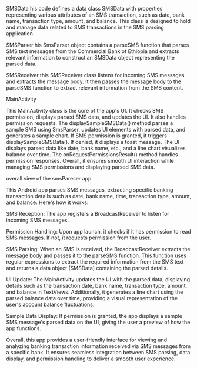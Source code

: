SMSData
his code defines a data class SMSData with properties 
representing various attributes of an SMS transaction, such as date, 
bank name, transaction type, amount, and balance. This class is designed to hold and 
manage data related to SMS transactions in the SMS parsing application.

SMSParser
his SmsParser object contains a parseSMS function that parses SMS text messages from the Commercial Bank of Ethiopia and
extracts relevant information to construct an SMSData object representing the parsed data.


SMSReceiver
this SMSReceiver class listens for incoming SMS messages and extracts the message body. 
It then passes the message body to 
the parseSMS function to extract relevant information from the SMS content.

MainActivity

This MainActivity class is the core of the app's UI. 
It checks SMS permission, displays parsed SMS data, and updates the UI. 
It also handles permission requests. 
The displaySampleSMSData() method parses a sample SMS using SmsParser, updates UI elements with parsed data, and generates a sample chart. If SMS permission is granted, it triggers displaySampleSMSData(). 
If denied, it displays a toast message. 
The UI displays parsed data like date, bank name, etc.,
and a line chart visualizes balance over time. The onRequestPermissionsResult() method handles permission responses. 
Overall, it ensures smooth UI interaction while managing SMS permissions and displaying parsed SMS data.



overall view of the smsPareser app

This Android app parses SMS messages, extracting specific banking transaction details such as date, bank name, time, transaction type, amount, and balance. Here's how it works:

SMS Reception: The app registers a BroadcastReceiver to listen for incoming SMS messages.

Permission Handling: Upon app launch, it checks if it has permission to read SMS messages. If not, it requests permission from the user.

SMS Parsing: When an SMS is received, the BroadcastReceiver extracts the message body and passes it to the parseSMS function.
   This function uses regular expressions to extract the required information from the SMS text and returns a data object (SMSData) containing the parsed details.

UI Update: The MainActivity updates the UI with the parsed data, displaying details such as the transaction date, bank name, transaction type, amount, and balance in TextViews. 
  Additionally, it generates a line chart using the parsed balance data over time, providing a visual representation of the user's account balance fluctuations.

Sample Data Display: If permission is granted, the app displays a sample SMS message's parsed data on the UI, giving the user a preview of how the app functions.

Overall, this app provides a user-friendly interface for viewing and analyzing banking transaction information received via SMS messages from a specific bank. 
It ensures seamless integration between SMS parsing, data display, and permission handling to deliver a smooth user experience.